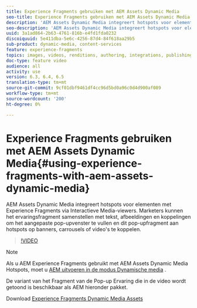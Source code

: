 ```yaml
---
title: Experience Fragments gebruiken met AEM Assets Dynamic Media
seo-title: Experience Fragments gebruiken met AEM Assets Dynamic Media
description: 'AEM Assets Dynamic Media integreert hotspots voor elementen met Experience Fragments via Interactieve Media-viewers. Marketers kunnen het ervaringsfragment samenstellen met tekst, afbeeldingen en koppelingen om het aangepaste pop-upvenster te vullen en dit pop-upfragment aan hotspots op banners, carrousels of video''s te koppelen. '
seo-description: 'AEM Assets Dynamic Media integreert hotspots voor elementen met Experience Fragments via Interactieve Media-viewers. Marketers kunnen het ervaringsfragment samenstellen met tekst, afbeeldingen en koppelingen om het aangepaste pop-upvenster te vullen en dit pop-upfragment aan hotspots op banners, carrousels of video''s te koppelen. '
uuid: 3a1ad864-2b63-4761-816b-e4fd1fda0232
discoiquuid: 5e411dba-5e6c-4256-87d4-84f618aa29b5
sub-product: dynamic-media, content-services
feature: experience-fragments
topics: images, videos, renditions, authoring, integrations, publishing, metadata, sharing, publishing
doc-type: feature video
audience: all
activity: use
version: 6.3, 6.4, 6.5
translation-type: tm+mt
source-git-commit: 9cf01dbf9461df4cc96d5bd0a96c0d4d900af089
workflow-type: tm+mt
source-wordcount: '200'
ht-degree: 0%

---
```



# Experience Fragments gebruiken met AEM Assets Dynamic Media{#using-experience-fragments-with-aem-assets-dynamic-media}

AEM Assets Dynamic Media integreert hotspots voor elementen met Experience Fragments via Interactieve Media-viewers. Marketers kunnen het ervaringsfragment samenstellen met tekst, afbeeldingen en koppelingen om het aangepaste pop-upvenster te vullen en dit pop-upfragment aan hotspots op banners, carrousels of video&#39;s te koppelen.

>[!VIDEO](https://video.tv.adobe.com/v/22115/?quality=9&learn=on)

>[!NOTE]
>
>Als u AEM Experience Fragments gebruikt met AEM Assets Dynamic Media Hotspots, moet u [AEM uitvoeren in de modus Dynamische media](https://docs.adobe.com/docs/en/aem/6-3/administer/content/dynamic-media/config-dynamic.html) .

De variant van het Fragment van de Pop-up Ervaring die in de video wordt getoond is beschikbaar als AEM hieronder pakket.

Download [Experience Fragments Dynamic Media Assets](assets/experience-fragmentsdynamic-mediaassets-100.zip)
